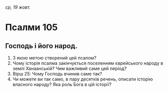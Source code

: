 
_ср, 19 жовт._

# Псалми 105

## Господь і його народ.
1. З якою метою створений цей псалом?
2. Чому історія псалма закінчується поселенням єврейського народу в землі Ханаанській? Чим важливий саме цей період?
3. Вірш 25: Чому Господь вчинив саме так?
4. Чи можете ви так само, в пару десятків речень, описати історію власного народу? Яка роль Бога в цій історії?
